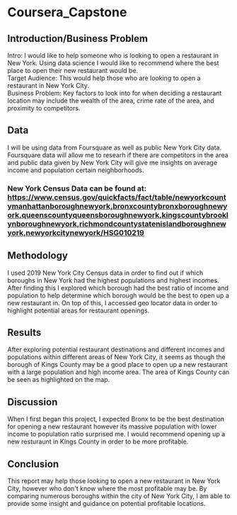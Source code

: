 # Coursera_Capstone

## Introduction/Business Problem
Intro: I would like to help someone who is looking to open a restaurant in New York. Using data science I would like to recommend where the best place to open their new restaurant would be. <br />
Target Audience: This would help those who are looking to open a restaurant in New York City. <br />
Business Problem: Key factors to look into for when deciding a restaurant location may include the wealth of the area, crime rate of the area, and proximity to competitors. 



## Data
I will be using data from Foursquare as well as public New York City data. Foursquare data will allow me to researh if there are competitors in the area and public data given by New York City will give me insights on average income and population certain neighborhoods.

### New York Census Data can be found at: https://www.census.gov/quickfacts/fact/table/newyorkcountymanhattanboroughnewyork,bronxcountybronxboroughnewyork,queenscountyqueensboroughnewyork,kingscountybrooklynboroughnewyork,richmondcountystatenislandboroughnewyork,newyorkcitynewyork/HSG010219


## Methodology
I used 2019 New York City Census data in order to find out if which boroughs in New York had the highest populations and highest incomes. After finding this I explored which borough had the best ratio of income and population to help determine which borough would be the best to open up a new restaurant in. On top of this, I accessed geo locator data in order to highlight potential areas for restaurant openings.


## Results
After exploring potential restaurant destinations and different incomes and populations within different areas of New York City, it seems as though the borough of Kings County may be a good place to open up a new restaurant with a large population and high income area. The area of Kings County can be seen as highlighted on the map.

## Discussion
When I first began this project, I expected Bronx to be the best destination for opening a new restaurant however its massive population with lower income to population ratio surprised me. I would recommend opening up a new resturaunt in Kings County in order to be more profitable.

## Conclusion
This report may help those looking to open a new restaurant in New York City, however who don't know where the most profitable may be. By comparing numerous boroughs within the city of New York City, I am able to provide some insight and guidance on potential profitable locations.

